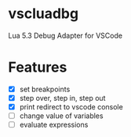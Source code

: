 # vscluadbg

Lua 5.3 Debug Adapter for VSCode

# Features

- [x] set breakpoints
- [x] step over, step in, step out
- [x] print redirect to vscode console
- [ ] change value of variables
- [ ] evaluate expressions
